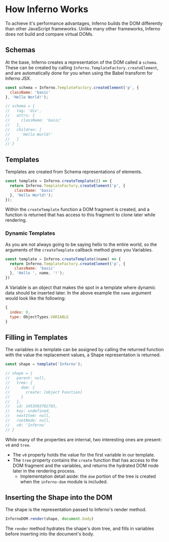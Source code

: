 # How Inferno Works
To achieve it's performance advantages, Inferno builds the DOM differently than other JavaScript frameworks. Unlike many other frameworks, Inferno does not build and compare virtual DOMs.

## Schemas

At the base, Inferno creates a representation of the DOM called a `schema`. These can be created by calling `Inferno.TemplateFactory.createElement`, and are automatically done for you when using the Babel transform for Inferno JSX.

```javascript
const schema = Inferno.TemplateFactory.createElement('p', {
  className: 'basic'
}, 'Hello World!');

// schema = {
//   tag: 'div',
//   attrs: {
//     className: 'basic'
//   },
//   children: [
//     'Hello World!'
//   ]
// }
```

## Templates

Templates are created from Schema representations of elements.

```javascript
const template = Inferno.createTemplate(() => {
  return Inferno.TemplateFactory.createElement('p', {
    className: 'basic'
  }, 'Hello World!');
});
```

Within the `createTemplate` function a DOM fragment is created, and a function is returned that has access to this fragment to clone later while rendering.

### Dynamic Templates

As you are not always going to be saying hello to the entire world, so the arguments of the  `createTemplate` callback method gives you Variables.

```javascript
const template = Inferno.createTemplate((name) => {
  return Inferno.TemplateFactory.createElement('p', {
    className: 'basic'
  }, 'Hello ', name, '!');
})
```

A Variable is an object that makes the spot in a template where dynamic data should be inserted later. In the above example the `name` argument would look like the following:

```javascript
{
  index: 0,
  type: ObjectTypes.VARIABLE
}
```

## Filling in Templates

The variables in a template can be assigned by calling the returned function with the value the replacement values, a Shape representation is returned.

```javascript
const shape = template('Inferno');

// shape = {
//   parent: null,
//   tree: {
//     dom: {
//       create: [object Function]
//     }
//   },
//   id: 1453503782783,
//   key: undefined,
//   nextItem: null,
//   rootNode: null,
//   v0: 'Inferno'
// }
```

While many of the properties are internal, two interesting ones are present: `v0` and `tree`.

 - The `v0` property holds the value for the first variable in our template.
 - The `tree` property contains the `create` function that has access to the DOM fragment and the variables, and returns the hydrated DOM node later in the rendering process.
   - Implementation detail aside: the `dom` portion of the tree is created when the `inferno-dom` module is included.

## Inserting the Shape into the DOM

The shape is the representation passed to Inferno's render method.

```javascript
InfernoDOM.render(shape, document.body)
```

The `render` method hydrates the shape's dom tree, and fills in variables before inserting into the document's body.
